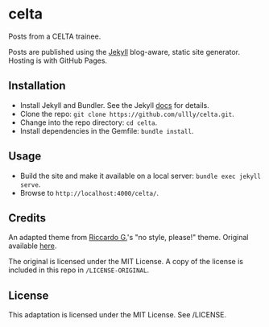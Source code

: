 # celta

Posts from a CELTA trainee. 

Posts are published using the [Jekyll](https://jekyllrb.com) blog-aware, static site generator. 
Hosting is with GitHub Pages. 

## Installation 

* Install Jekyll and Bundler. See the Jekyll [docs](https://jekyllrb.com/docs/) for details.
* Clone the repo: `git clone https://github.com/ullly/celta.git`.
* Change into the repo directory: `cd celta`.
* Install dependencies in the Gemfile: `bundle install`.

## Usage

* Build the site and make it available on a local server: `bundle exec jekyll serve`.
* Browse to `http://localhost:4000/celta/`.

## Credits

An adapted theme from [Riccardo G.](https://github.com/riggraz)'s "no style, please!" theme. Original available 
[here](https://github.com/riggraz/no-style-please).

The original is licensed under the MIT License. A copy of the license is included in this repo in `/LICENSE-ORIGINAL`.

## License

This adaptation is licensed under the MIT License. See /LICENSE.
